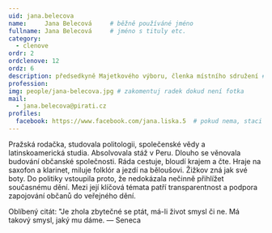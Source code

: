 ```yaml
---
uid: jana.belecova
name:     Jana Belecová  	# běžně používáné jméno
fullname: Jana Belecová  	# jméno s tituly etc.
category:
  - clenove
ordr: 2
ordclenove: 12
ordz: 6
description: předsedkyně Majetkového výboru, členka místního sdružení # zobrazuje se v lide
profession:
img: people/jana-belecova.jpg # zakomentuj radek dokud není fotka
mail:
  - jana.belecova@pirati.cz
profiles:
  facebook: https://www.facebook.com/jana.liska.5  # pokud nema, staci smazat tuto radku
---
```

Pražská rodačka, studovala politologii, společenské vědy a latinskoamerická studia. Absolvovala stáž v Peru. Dlouho se věnovala budování občanské společnosti. Ráda cestuje, bloudí krajem a čte. Hraje na saxofon a klarinet, miluje folklór a jezdí na běloušovi. Žižkov zná jak své boty. Do politiky vstoupila proto, že nedokázala nečinně přihlížet současnému dění. Mezi její klíčová témata patří transparentnost a podpora zapojování občanů do veřejného dění. 

Oblíbený citát: "Je zhola zbytečné se ptát, má-li život smysl či ne. Má takový smysl, jaký mu dáme. — Seneca
